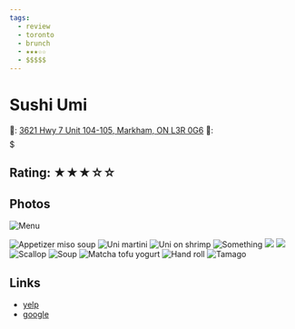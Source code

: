 ```yaml
---
tags:
  - review
  - toronto
  - brunch
  - ★★★☆☆
  - $$$$$
---
```

# Sushi Umi

📌: [3621 Hwy 7 Unit 104-105, Markham, ON L3R 0G6](https://maps.app.goo.gl/7ASWPJjDH48aYgsM8)
💸: $$$$$

## Rating: ★★★☆☆



## Photos

![Menu](https://media.discordapp.net/attachments/1259711992847929372/1259724718542688286/E65C3CDE-0DCA-45B8-B21E-DDF9978657EE.jpg?ex=668cb991&is=668b6811&hm=88cf4e8d5fe67283c9162c48d2912fe67e2cbcff950185c3251ffb8905f730a8&=&format=webp&width=810&height=1080)


![Appetizer miso soup](https://media.discordapp.net/attachments/1259711992847929372/1259724596718993499/312DB27D-A7C9-46D2-AB8D-AFD9D397EAAA.jpg?ex=668cb974&is=668b67f4&hm=c539695d2eb9e3d42a98158157112edcd2350b497ddd2ef757f512559b6ec249&=&format=webp&width=810&height=1080)
![Uni martini](https://media.discordapp.net/attachments/1259711992847929372/1259724722896371793/0AFB1462-82F4-47DE-BE41-9C181D8BE266.jpg?ex=668cb992&is=668b6812&hm=ca2e3c03ddbf721d89ff58dd211e352c8cf5793d0c210d6aaf3638e932688559&=&format=webp&width=810&height=1080)
![Uni on shrimp](https://media.discordapp.net/attachments/1259711992847929372/1259724729389158520/CEF0DE48-5204-4116-AFAF-2C1DE1EDFDBC.jpg?ex=668cb994&is=668b6814&hm=870c03a95294fdaf5df3d8fc6b29f9e111df98db536f623231181e45875feb64&=&format=webp&width=810&height=1080)
![Something](https://media.discordapp.net/attachments/1259711992847929372/1259724727765831700/4F363132-792A-4A08-A8EF-22801E20236E.jpg?ex=668cb993&is=668b6813&hm=0e2f0f7158bbd9b5fb1e3c8965caa3ceb277fdf66ac59d022f314716258eef1b&=&format=webp&width=810&height=1080)
![](https://media.discordapp.net/attachments/1259711992847929372/1259724726222454828/BC5FF2A0-9F20-4D63-B1C5-A0924FC917DC.jpg?ex=668cb993&is=668b6813&hm=07ee64faf190c2fc359e52a5b0df55480e39cbe8b7012f3a650d7c54260da0c5&=&format=webp&width=810&height=1080)
![](https://media.discordapp.net/attachments/1259711992847929372/1259724724511178843/337247BA-4A32-4452-98E7-A4502952C4FC.jpg?ex=668cb992&is=668b6812&hm=da7388f0440cf23a240b74b4c72e49c88811f36be20863ad063d3ab15b8265be&=&format=webp&width=810&height=1080)
![Scallop](https://media.discordapp.net/attachments/1259711992847929372/1259724730831863839/80959994-48C0-4050-8AB4-AD64EEC3E2B5.jpg?ex=668cb994&is=668b6814&hm=83e3c24e323f31cbf5d7eaaabaeb47c0da71b11f96b35dafe70498ac02904f06&=&format=webp&width=810&height=1080)
![Soup](https://media.discordapp.net/attachments/1259711992847929372/1259724732442476554/343D3D17-64C5-4887-8BC4-EEA64EEB4F8D.jpg?ex=668cb994&is=668b6814&hm=2fe8df381d702f1f88b1d5b8397c4b59f33e0d1d7ad6f5a2d7cae181565736f2&=&format=webp&width=810&height=1080)
![Matcha tofu yogurt](https://media.discordapp.net/attachments/1259711992847929372/1259724598388330566/0A4E9ED8-50A8-4E5F-A106-4C38F6C157F6.jpg?ex=668cb974&is=668b67f4&hm=5c0719239f0ff8fcfdbd615d6f398ac581067f4d767c91d19aed38e349b27c8e&=&format=webp&width=810&height=1080)
![Hand roll](https://media.discordapp.net/attachments/1259711992847929372/1259724721520509029/216275D6-2191-4440-88B3-E5E417558AF7.jpg?ex=668cb992&is=668b6812&hm=45b8952eb99a510aa050ea5ffaa9c2d086057c98fb898f92cb8105467a3a9a4c&=&format=webp&width=810&height=1080)
![Tamago](https://media.discordapp.net/attachments/1259711992847929372/1259724720065089667/7BD60E97-306C-4B11-972D-3EB1894B8F47.jpg?ex=668cb991&is=668b6811&hm=6d380e2f314bdbe42a9d3b495e6bfe3b1c57ee7be19d7671249c0ca8fe4cb66c&=&format=webp&width=810&height=1080)

## Links

- [yelp]()
- [google]()